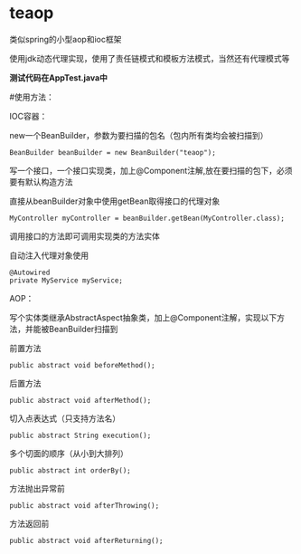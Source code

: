 # teaop

类似spring的小型aop和ioc框架

使用jdk动态代理实现，使用了责任链模式和模板方法模式，当然还有代理模式等

**测试代码在AppTest.java中**

#使用方法：

IOC容器：

new一个BeanBuilder，参数为要扫描的包名（包内所有类均会被扫描到）

    BeanBuilder beanBuilder = new BeanBuilder("teaop");

写一个接口，一个接口实现类，加上@Component注解,放在要扫描的包下，必须要有默认构造方法

直接从beanBuilder对象中使用getBean取得接口的代理对象

    MyController myController = beanBuilder.getBean(MyController.class);

调用接口的方法即可调用实现类的方法实体

自动注入代理对象使用

    @Autowired
    private MyService myService;

AOP：

写个实体类继承AbstractAspect抽象类，加上@Component注解，实现以下方法，并能被BeanBuilder扫描到

前置方法

    public abstract void beforeMethod();
    
后置方法

    public abstract void afterMethod();

切入点表达式（只支持方法名）

    public abstract String execution();

多个切面的顺序（从小到大排列）

    public abstract int orderBy();
    
方法抛出异常前
    
    public abstract void afterThrowing();
    
方法返回前

    public abstract void afterReturning();
